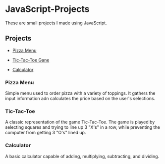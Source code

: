 # JavaScript-Projects

These are small projects I made using JavaScript.

## Projects

* [Pizza Menu](https://github.com/jacobshinta/JavaScript-Projects/tree/main/Pizza_Project)

* [Tic-Tac-Toe Gane](https://github.com/jacobshinta/JavaScript-Projects/tree/main/TicTacToe)

* [Calculator](https://github.com/jacobshinta/JavaScript-Projects/tree/main/Calc)
### Pizza Menu

Simple menu used to order pizza with a variety of toppings. It gathers the input information adn calculates the price based on the user's selections.

### Tic-Tac-Toe

A classic representation of the game Tic-Tac-Toe. The game is played by selecting squares and trying to line up 3 "X's" in a row, while preventing the computer from getting 3 "O's" lined up.

### Calculator

A basic calculator capable of adding, multiplying, subtracting, and dividing.
